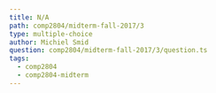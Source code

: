 ```yaml
---
title: N/A
path: comp2804/midterm-fall-2017/3
type: multiple-choice
author: Michiel Smid
question: comp2804/midterm-fall-2017/3/question.ts
tags:
  - comp2804
  - comp2804-midterm
---
```

